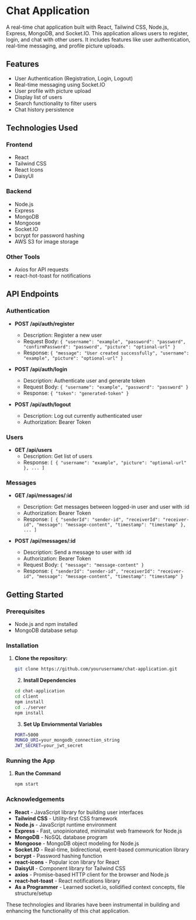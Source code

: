 # Chat Application

A real-time chat application built with React, Tailwind CSS, Node.js, Express, MongoDB, and Socket.IO. This application allows users to register, login, and chat with other users. It includes features like user authentication, real-time messaging, and profile picture uploads.

## Features

- User Authentication (Registration, Login, Logout)
- Real-time messaging using Socket.IO
- User profile with picture upload
- Display list of users
- Search functionality to filter users
- Chat history persistence

## Technologies Used

### Frontend

- React
- Tailwind CSS
- React Icons
- DaisyUI

### Backend

- Node.js
- Express
- MongoDB
- Mongoose
- Socket.IO
- bcrypt for password hashing
- AWS S3 for image storage

### Other Tools

- Axios for API requests
- react-hot-toast for notifications

## API Endpoints

### Authentication

- **POST /api/auth/register**

  - Description: Register a new user
  - Request Body: `{ "username": "example", "password": "password", "confirmPassword": "password", "picture": "optional-url" }`
  - Response: `{ "message": "User created successfully", "username": "example", "picture": "optional-url" }`

- **POST /api/auth/login**

  - Description: Authenticate user and generate token
  - Request Body: `{ "username": "example", "password": "password" }`
  - Response: `{ "token": "generated-token" }`

- **POST /api/auth/logout**
  - Description: Log out currently authenticated user
  - Authorization: Bearer Token

### Users

- **GET /api/users**
  - Description: Get list of users
  - Response: `[ { "username": "example", "picture": "optional-url" }, ... ]`

### Messages

- **GET /api/messages/:id**

  - Description: Get messages between logged-in user and user with :id
  - Authorization: Bearer Token
  - Response: `[ { "senderId": "sender-id", "receiverId": "receiver-id", "message": "message-content", "timestamp": "timestamp" }, ... ]`

- **POST /api/messages/:id**
  - Description: Send a message to user with :id
  - Authorization: Bearer Token
  - Request Body: `{ "message": "message-content" }`
  - Response: `{ "senderId": "sender-id", "receiverId": "receiver-id", "message": "message-content", "timestamp": "timestamp" }`

## Getting Started

### Prerequisites

- Node.js and npm installed
- MongoDB database setup

### Installation

1. **Clone the repository:**

   ```sh
   git clone https://github.com/yourusername/chat-application.git

   ```

   2. **Install Dependencies**

   ```sh
   cd chat-application
   cd client
   npm install
   cd ../server
   npm install
   ```

   3. **Set Up Enviornmental Variables**

   ```sh
   PORT=5000
   MONGO_URI=your_mongodb_connection_string
   JWT_SECRET=your_jwt_secret
   ```

### Running the App

1. **Run the Command**

   ```sh
   npm start

   ```

### Acknowledgements

- **React** - JavaScript library for building user interfaces
- **Tailwind CSS** - Utility-first CSS framework
- **Node.js** - JavaScript runtime environment
- **Express** - Fast, unopinionated, minimalist web framework for Node.js
- **MongoDB** - NoSQL database program
- **Mongoose** - MongoDB object modeling for Node.js
- **Socket.IO** - Real-time, bidirectional, event-based communication library
- **bcrypt** - Password hashing function
- **react-icons** - Popular icon library for React
- **DaisyUI** - Component library for Tailwind CSS
- **axios** - Promise-based HTTP client for the browser and Node.js
- **react-hot-toast** - React notifications library
- **As a Programmer** - Learned socket.io, solidified context concepts, file structure/setup

These technologies and libraries have been instrumental in building and enhancing the functionality of this chat application.
